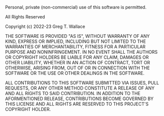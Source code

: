 Personal, private (non-commercial) use of this software is permitted.

All Rights Reserved

Copyright (c) 2022-23 Greg T. Wallace

THE SOFTWARE IS PROVIDED "AS IS", WITHOUT WARRANTY OF ANY KIND, EXPRESS OR
IMPLIED, INCLUDING BUT NOT LIMITED TO THE WARRANTIES OF MERCHANTABILITY,
FITNESS FOR A PARTICULAR PURPOSE AND NONINFRINGEMENT. IN NO EVENT SHALL THE
AUTHORS OR COPYRIGHT HOLDERS BE LIABLE FOR ANY CLAIM, DAMAGES OR OTHER
LIABILITY, WHETHER IN AN ACTION OF CONTRACT, TORT OR OTHERWISE, ARISING FROM,
OUT OF OR IN CONNECTION WITH THE SOFTWARE OR THE USE OR OTHER DEALINGS IN
THE SOFTWARE.

ALL CONTRIBUTIONS TO THIS SOFTWARE SUBMITTED VIA ISSUES, PULL REQUESTS, OR
ANY OTHER METHOD CONSTITUTE A RELEASE OF ANY AND ALL RIGHTS TO SAID
CONTRIBUTION. IN ADDITION TO THE AFORMENTIONED RELEASE, CONTRIBUTIONS BECOME
GOVERNED BY THIS LICENSE AND ALL RIGHTS ARE RESERVED TO THIS PROJECT'S
COPYRIGHT HOLDER.
